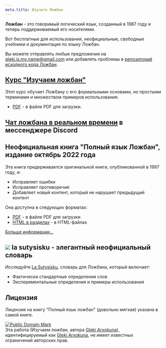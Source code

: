```yaml
---
meta.title: Изучите Ложбан
---
```


**Ложбан** - это говоримый логический язык, созданный в 1987 году и теперь поддерживаемый его носителями.

Вот бесплатные для использования, неофициальные, свободные учебники и документация по языку Ложбан.

Вы можете отправлять любые предложения на [gleki.is.my.name@gmail.com](mailto:gleki.is.my.name@gmail.com) или добавлять проблемы в [репозиторий исходного кода Ложбан](https://github.com/la-lojban/lojban-made-easy/issues).
## [Курс "Изучаем ложбан"](/ru/books/learn-lojban)

Этот курс обучает Ложбану с его формальными основами, но простыми терминами и множеством примеров использования.

* [PDF](/vreji/uencu/learn-lojban.pdf) - в файле PDF для загрузки.

## [Чат ложбана в реальном времени](https://discord.gg/wasp5fj) в мессенджере Discord
## Неофициальная книга "Полный язык Ложбан", издание октябрь 2022 года

Эта книга придерживается оригинальной книги, опубликованной в 1997 году, и:

* Исправляет ошибки
* Исправляет противоречия
* Добавляет новый контент, который не нарушает предыдущий контент

Она доступна в следующих форматах:

* [PDF](https://la-lojban.github.io/uncll/uncll-1.2.15/cll.pdf) - в файле PDF для загрузки
* [HTML в разделах](https://la-lojban.github.io/uncll/uncll-1.2.15/xhtml_section_chunks/) - в HTML-файлах
<!-- * [EPUB](https://la-lojban.github.io/uncll/uncll-1.2.15/cll.epub) - как книга EPUB -->

[Больше информации...](/articles/complete-lojban-language)
## ![](https://la-lojban.github.io/sutysisku/pixra/snime.svg) la sutysisku - элегантный неофициальный словарь

Исследуйте [La Sutysisku](https://la-lojban.github.io/sutysisku/en/#seskari=cnano&sisku=coi_munje), словарь для Ложбана, который включает:

* Фактически стандартные определения слов
* Экспериментальные определения и примеры использования
## Лицензия

Лицензия на книгу "Полный язык ложбан" (довольно мягкая) указана в самой книге.

<p xmlns:dct="https://purl.org/dc/terms/">
<a rel="license" href="http://creativecommons.org/publicdomain/mark/1.0/">
<img src="https://i.creativecommons.org/p/mark/1.0/88x31.png"
     style="border-style: none;" alt="Public Domain Mark" />
</a>
<br />
Эта работа (<span property="dct:title">Изучаем ложбан</span>, автора <a href="https://lojban.pw" rel="dct:creator"><span property="dct:title">Gleki Arxokuna</span></a>), идентифицируемый как <a href="https://lojban.pw" rel="dct:publisher"><span property="dct:title">Gleki Arxokuna</span></a>, не имеет известных ограничений авторских прав.
</p>
